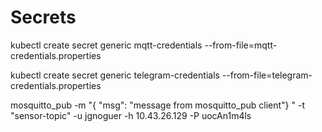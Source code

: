 # Secrets

kubectl create secret generic mqtt-credentials --from-file=mqtt-credentials.properties

kubectl create secret generic telegram-credentials --from-file=telegram-credentials.properties

mosquitto_pub -m "{ "msg": "message from mosquitto_pub client"} " -t "sensor-topic" -u jgnoguer -h 10.43.26.129 -P uocAn1m4ls